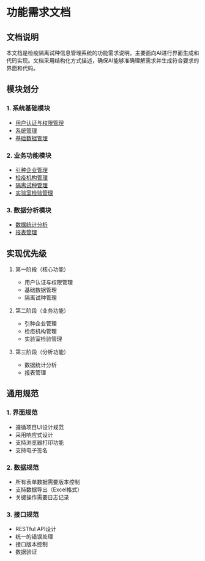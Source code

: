 # 功能需求文档

## 文档说明

本文档是检疫隔离试种信息管理系统的功能需求说明，主要面向AI进行界面生成和代码实现。文档采用结构化方式描述，确保AI能够准确理解需求并生成符合要求的界面和代码。

## 模块划分

### 1. 系统基础模块
- [用户认证与权限管理](./system/auth.md)
- [系统管理](./system/admin.md)
- [基础数据管理](./system/base-data.md)

### 2. 业务功能模块
- [引种企业管理](./business/enterprise.md)
- [检疫机构管理](./business/quarantine.md)
- [隔离试种管理](./business/isolation.md)
- [实验室检验管理](./business/laboratory.md)

### 3. 数据分析模块
- [数据统计分析](./analysis/statistics.md)
- [报表管理](./analysis/reports.md)

## 实现优先级

1. 第一阶段（核心功能）
   - 用户认证与权限管理
   - 基础数据管理
   - 隔离试种管理

2. 第二阶段（业务功能）
   - 引种企业管理
   - 检疫机构管理
   - 实验室检验管理

3. 第三阶段（分析功能）
   - 数据统计分析
   - 报表管理

## 通用规范

### 1. 界面规范
- 遵循项目UI设计规范
- 采用响应式设计
- 支持浏览器打印功能
- 支持电子签名

### 2. 数据规范
- 所有表单数据需要版本控制
- 支持数据导出（Excel格式）
- 关键操作需要日志记录

### 3. 接口规范
- RESTful API设计
- 统一的错误处理
- 接口版本控制
- 数据验证